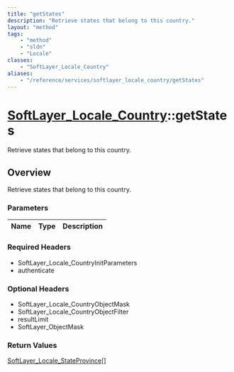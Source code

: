 ```yaml
---
title: "getStates"
description: "Retrieve states that belong to this country."
layout: "method"
tags:
    - "method"
    - "sldn"
    - "Locale"
classes:
    - "SoftLayer_Locale_Country"
aliases:
    - "/reference/services/softlayer_locale_country/getStates"
---
```

# [SoftLayer_Locale_Country](/reference/services/SoftLayer_Locale_Country)::getStates

Retrieve states that belong to this country.


## Overview 
Retrieve states that belong to this country.

### Parameters 
|Name | Type | Description |
| --- | --- | --- |


### Required Headers
* SoftLayer_Locale_CountryInitParameters
* authenticate

### Optional Headers
* SoftLayer_Locale_CountryObjectMask
* SoftLayer_Locale_CountryObjectFilter
* resultLimit
* SoftLayer_ObjectMask

### Return Values
<a href='/reference/datatypes/SoftLayer_Locale_StateProvince'>SoftLayer_Locale_StateProvince[] </a>

